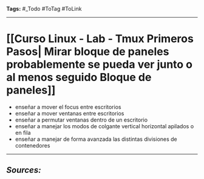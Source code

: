 **Tags:** #_Todo
#ToTag #ToLink 
- - -
# [[Curso Linux - Lab - Tmux Primeros Pasos| Mirar bloque de paneles probablemente se pueda ver junto o al menos seguido Bloque de paneles]]

- enseñar a mover el focus entre escritorios
- enseñar a mover ventanas entre escritorios
- enseñar a permutar ventanas dentro de un escritorio
- enseñar a manejar los modos de colgante vertical horizontal apilados o en fila
- enseñar a manejar de forma avanzada las distintas divisiones de contenedores
- - - 
## ***Sources:***